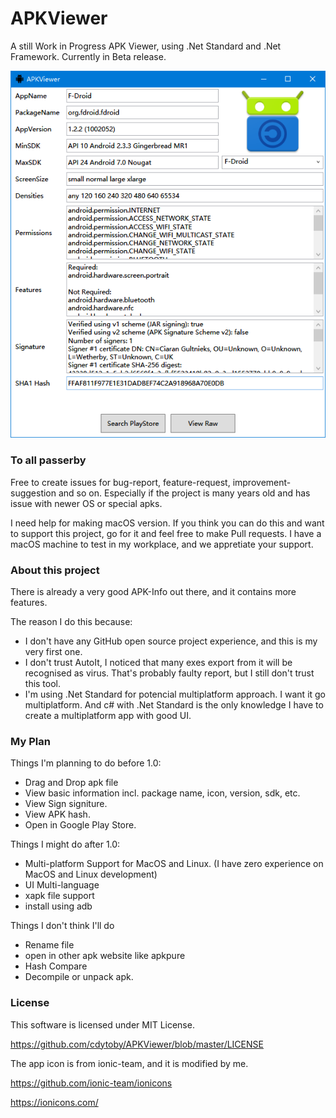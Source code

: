 # APKViewer

A still Work in Progress APK Viewer, using .Net Standard and .Net Framework. Currently in Beta release.

![alt text](/ReadmeAssets/ScreenShot_Main.png)

### To all passerby

Free to create issues for bug-report, feature-request, improvement-suggestion and so on. Especially if the project is many years old and has issue with newer OS or special apks.

I need help for making macOS version. If you think you can do this and want to support this project, go for it and feel free to make Pull requests. I have a macOS machine to test in my workplace, and we appretiate your support.

### About this project

There is already a very good APK-Info out there, and it contains more features.

The reason I do this because:
- I don't have any GitHub open source project experience, and this is my very first one.
- I don't trust AutoIt, I noticed that many exes export from it will be recognised as virus. That's probably faulty report, but I still don't trust this tool.
- I'm using .Net Standard for potencial multiplatform approach. I want it go multiplatform. And c# with .Net Standard is the only knowledge I have to create a multiplatform app with good UI.

### My Plan

Things I'm planning to do before 1.0:
- Drag and Drop apk file
- View basic information incl. package name, icon, version, sdk, etc.
- View Sign signiture.
- View APK hash.
- Open in Google Play Store.

Things I might do after 1.0:
- Multi-platform Support for MacOS and Linux. (I have zero experience on MacOS and Linux development)
- UI Multi-language
- xapk file support
- install using adb

Things I don't think I'll do
- Rename file
- open in other apk website like apkpure
- Hash Compare
- Decompile or unpack apk.

### License

This software is licensed under MIT License. 

https://github.com/cdytoby/APKViewer/blob/master/LICENSE

The app icon is from ionic-team, and it is modified by me.

https://github.com/ionic-team/ionicons

https://ionicons.com/
